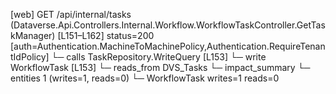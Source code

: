 [web] GET /api/internal/tasks  (Dataverse.Api.Controllers.Internal.Workflow.WorkflowTaskController.GetTaskManager)  [L151–L162] status=200 [auth=Authentication.MachineToMachinePolicy,Authentication.RequireTenantIdPolicy]
  └─ calls TaskRepository.WriteQuery [L153]
  └─ write WorkflowTask [L153]
    └─ reads_from DVS_Tasks
  └─ impact_summary
    └─ entities 1 (writes=1, reads=0)
      └─ WorkflowTask writes=1 reads=0

